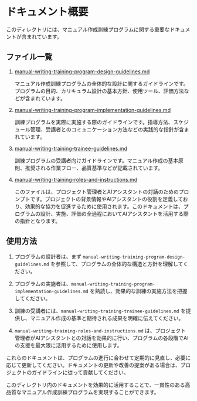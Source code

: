 # ドキュメント概要

このディレクトリには、マニュアル作成訓練プログラムに関する重要なドキュメントが含まれています。

## ファイル一覧

1. [manual-writing-training-program-design-guidelines.md](./manual-writing-training-program-design-guidelines.md)

   マニュアル作成訓練プログラムの全体的な設計に関するガイドラインです。プログラムの目的、カリキュラム設計の基本方針、使用ツール、評価方法などが含まれています。

2. [manual-writing-training-program-implementation-guidelines.md](./manual-writing-training-program-implementation-guidelines.md)

   訓練プログラムを実際に実施する際のガイドラインです。指導方法、スケジュール管理、受講者とのコミュニケーション方法などの実践的な指針が含まれています。

3. [manual-writing-training-trainee-guidelines.md](./manual-writing-training-trainee-guidelines.md)

   訓練プログラムの受講者向けガイドラインです。マニュアル作成の基本原則、推奨される作業フロー、品質基準などが記載されています。

4. [manual-writing-training-roles-and-instructions.md](./manual-writing-training-roles-and-instructions.md)

   このファイルは、プロジェクト管理者とAIアシスタントの対話のためのプロンプトです。プロジェクトの背景情報やAIアシスタントの役割を定義しており、効果的な協力を促進するために使用されます。このドキュメントは、プログラムの設計、実施、評価の全過程においてAIアシスタントを活用する際の指針となります。

## 使用方法

1. プログラムの設計者は、まず `manual-writing-training-program-design-guidelines.md` を参照して、プログラムの全体的な構造と方針を理解してください。

2. プログラムの実施者は、`manual-writing-training-program-implementation-guidelines.md` を熟読し、効果的な訓練の実施方法を把握してください。

3. 訓練の受講者には、`manual-writing-training-trainee-guidelines.md` を提供し、マニュアル作成の基準と期待される成果を明確に伝えてください。

4. `manual-writing-training-roles-and-instructions.md` は、プロジェクト管理者がAIアシスタントとの対話を効果的に行い、プログラムの各段階でAIの支援を最大限に活用するために使用します。

これらのドキュメントは、プログラムの進行に合わせて定期的に見直し、必要に応じて更新してください。ドキュメントの更新や改善の提案がある場合は、プロジェクトのガイドラインに従って貢献してください。

このディレクトリ内のドキュメントを効果的に活用することで、一貫性のある高品質なマニュアル作成訓練プログラムを実現することができます。

